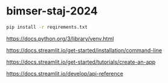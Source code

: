 # bimser-staj-2024

```sh
pip install -r reqirements.txt
```

https://docs.python.org/3/library/venv.html

https://docs.streamlit.io/get-started/installation/command-line

https://docs.streamlit.io/get-started/tutorials/create-an-app

https://docs.streamlit.io/develop/api-reference
